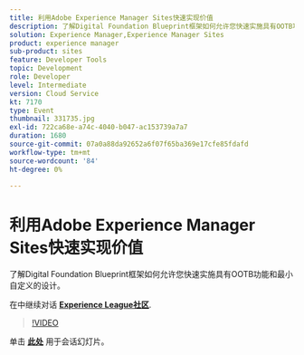 ```yaml
---
title: 利用Adobe Experience Manager Sites快速实现价值
description: 了解Digital Foundation Blueprint框架如何允许您快速实施具有OOTB功能和最小自定义的设计。 此会话作为Adobe Developers Live内容活动的一部分提供。
solution: Experience Manager,Experience Manager Sites
product: experience manager
sub-product: sites
feature: Developer Tools
topic: Development
role: Developer
level: Intermediate
version: Cloud Service
kt: 7170
type: Event
thumbnail: 331735.jpg
exl-id: 722ca68e-a74c-4040-b047-ac153739a7a7
duration: 1680
source-git-commit: 07a0a88da92652a6f07f65ba369e17cfe85fdafd
workflow-type: tm+mt
source-wordcount: '84'
ht-degree: 0%

---
```


# 利用Adobe Experience Manager Sites快速实现价值

了解Digital Foundation Blueprint框架如何允许您快速实施具有OOTB功能和最小自定义的设计。

在中继续对话 **[Experience League社区](https://adobe.ly/36Yd3v6)**.

>[!VIDEO](https://video.tv.adobe.com/v/331735/?quality=12&learn=on&hidetitle=true)

单击 **[此处](/help/adobe-developers-live/assets/time-to-value-aem-sites.pdf)** 用于会话幻灯片。
